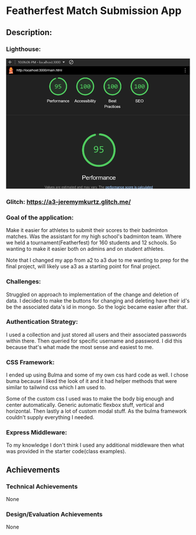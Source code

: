 # Featherfest Match Submission App
## Description:
### Lighthouse:
![img.png](img.png)

### Glitch: https://a3-jeremymkurtz.glitch.me/


### Goal of the application:
Make it easier for athletes to submit their scores to their badminton matches. 
Was the assistant for my high school's badminton team. Where we held a tournament(Featherfest) for 160 students and 12 schools. 
So wanting to make it easier both on admins and on student athletes. 

Note that I changed my app from a2 to a3 due to me wanting to prep for the final project, will likely use a3 as a starting point for final project.

### Challenges: 
Struggled on approach to implementation of the change and deletion of data. 
I decided to make the buttons for changing and deleting have their id's be the associated data's id in mongo.
So the logic became easier after that.

### Authentication Strategy: 
I used a collection and just stored all users and their associated passwords within there. 
Then queried for specific username and password.
I did this because that's what made the most sense and easiest to me.

### CSS Framework:
I ended up using Bulma and some of my own css hard code as well. I chose buma because I liked the look of it and it had
helper methods that were similar to tailwind css which I am used to. 

Some of the custom css I used was to make the body big enough and center automatically. 
Generic automatic flexbox stuff, vertical and horizontal. Then lastly a lot of custom modal stuff. 
As the bulma framework couldn't supply everything I needed.

### Express Middleware:
To my knowledge I don't think I used any additional middleware then what was provided in the starter code(class examples).

## Achievements
### Technical Achievements
None

### Design/Evaluation Achievements
None
